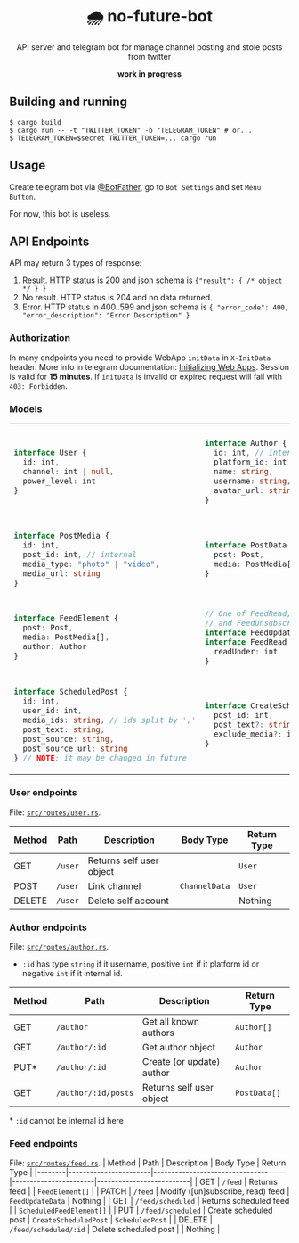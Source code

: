 <div align="center">
  <h1>🌧 no-future-bot</h1>
  <p>API server and telegram bot for manage channel posting and stole posts from twitter</p>
  <b>work in progress</b>
</div>

## Building and running ##

```console
$ cargo build
$ cargo run -- -t "TWITTER_TOKEN" -b "TELEGRAM_TOKEN" # or...
$ TELEGRAM_TOKEN=$secret TWITTER_TOKEN=... cargo run
```

## Usage ##
Create telegram bot via [@BotFather](https://t.me/botfather),
  go to `Bot Settings` and set `Menu Button`.

For now, this bot is useless.

## API Endpoints ##
API may return 3 types of response:

1. Result. HTTP status is 200 and json schema is `{"result": { /* object */ } }`
2. No result. HTTP status is 204 and no data returned.
3. Error. HTTP status in 400..599 and json schema is `{ "error_code": 400, "error_description": "Error Description" }`

### Authorization ###
In many endpoints you need to provide WebApp `initData` in `X-InitData` header.
More info in telegram documentation: [Initializing Web Apps](https://core.telegram.org/bots/webapps#initializing-web-apps).
Session is valid for **15 minutes**. If `initData` is invalid or expired request will fail with `403: Forbidden`.

### Models ###

<table>
<tr>
<td>

```ts
interface User {
  id: int,
  channel: int | null,
  power_level: int
}
```
</td>
<td>

```ts
interface Author {
  id: int, // internal
  platform_id: int // twitter
  name: string,
  username: string,
  avatar_url: string | null
}
```
</td>
<td>

```ts
interface Post {
  id: int, // internal
  platform_id: int // twitter
  author_id: int, // internal
  text: string,
  source_url: string,
  source_text: string
}
```
</td>
</tr>
<tr>
<td>

```ts
interface PostMedia {
  id: int,
  post_id: int, // internal
  media_type: "photo" | "video",
  media_url: string
}
```
</td>
<td>

```ts
interface PostData {
  post: Post,
  media: PostMedia[]
}
```
</td>
<td>

```ts
interface ChannelData {
  // Integer or string that
  // starts with '@'
  channel_id: string
}
```
</td>
</tr>
<tr>
<td>

```ts
interface FeedElement {
  post: Post,
  media: PostMedia[],
  author: Author
}
```
</td>
<td>

```ts
// One of FeedRead, FeedSubscribe
// and FeedUnsubscribe 
interface FeedUpdateData {}
interface FeedRead : FeedUpdateData {
  readUnder: int
}
```
</td>
<td>

```ts
interface FeedSubscribe : FeedUpdateData {
  subscribe: string // see ':id' in
}                   // author endpoints
interface FeedUnsubscribe : FeedUpdateData {
  unsubscribe: string
}
```
</td>
</tr>
<tr>
<td>

```ts
interface ScheduledPost {
  id: int,
  user_id: int,
  media_ids: string, // ids split by ','
  post_text: string,
  post_source: string,
  post_source_url: string
} // NOTE: it may be changed in future
```
</td>
<td>

```ts
interface CreateScheduledPost {
  post_id: int,
  post_text?: string,
  exclude_media?: int[]
}
```
</td>
<td>

```ts
interface ScheduledFeedElement {
  post: ScheduledPost,
  media: PostMedia[]
}
```
</td>
</tr>
</table>

### User endpoints ###
File: [`src/routes/user.rs`](src/routes/user.rs).

| Method | Path       | Description              | Body Type     | Return Type |
|--------|------------|--------------------------|---------------|-------------|
| GET    | `/user`    | Returns self user object |               | `User`      |
| POST   | `/user`    | Link channel             | `ChannelData` | `User`      |
| DELETE | `/user`    | Delete self account      |               | Nothing     |

### Author endpoints ###
File: [`src/routes/author.rs`](src/routes/author.rs).

- `:id` has type `string` if it username, positive `int` if it platform id
  or negative `int` if it internal id.

| Method | Path                | Description               | Return Type  |
|--------|---------------------|---------------------------|--------------|
| GET    | `/author`           | Get all known authors     | `Author[]`   |
| GET    | `/author/:id`       | Get author object         | `Author`     |
| PUT*   | `/author/:id`       | Create (or update) author | `Author`     |
| GET    | `/author/:id/posts` | Returns self user object  | `PostData[]` |

\* `:id` cannot be internal id here

### Feed endpoints ###
File: [`src/routes/feed.rs`](src/routes/feed.rs).
| Method | Path                  | Description                         | Body Type             | Return Type              |
|--------|-----------------------|-------------------------------------|-----------------------|--------------------------|
| GET    | `/feed`               | Returns feed                        |                       | `FeedElement[]`          |
| PATCH  | `/feed`               | Modify ([un]subscribe, read) feed   | `FeedUpdateData`      | Nothing                  |
| GET    | `/feed/scheduled`     | Returns scheduled feed              |                       | `ScheduledFeedElement[]` |
| PUT    | `/feed/scheduled`     | Create scheduled post               | `CreateScheduledPost` | `ScheduledPost`          |
| DELETE | `/feed/scheduled/:id` | Delete scheduled post               |                       | Nothing                  |
